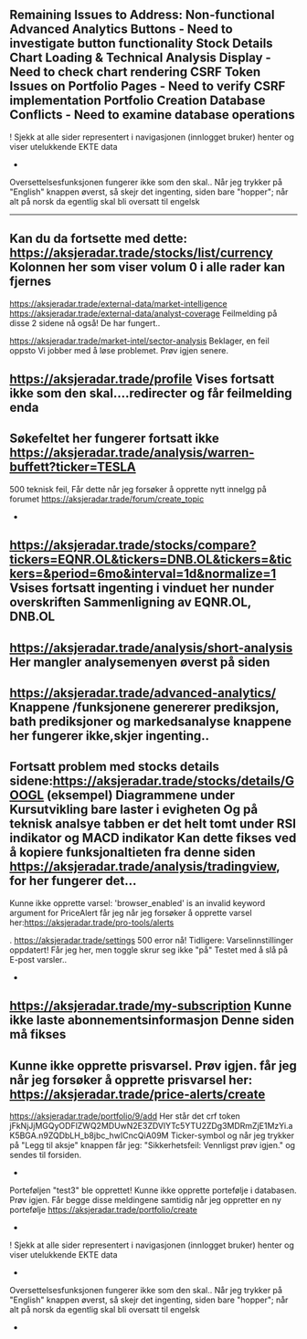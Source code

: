  Remaining Issues to Address:
Non-functional Advanced Analytics Buttons - Need to investigate button functionality
Stock Details Chart Loading & Technical Analysis Display - Need to check chart rendering
CSRF Token Issues on Portfolio Pages - Need to verify CSRF implementation
Portfolio Creation Database Conflicts - Need to examine database operations
-


! Sjekk at alle sider representert i navigasjonen (innlogget bruker) henter og viser utelukkende EKTE data

-
Oversettelsesfunksjonen fungerer ikke som den skal.. Når jeg trykker på "English" knappen øverst, så skejr det ingenting, siden bare "hopper"; når alt på norsk da egentlig skal bli oversatt til engelsk





-----

Kan du da fortsette med dette:
https://aksjeradar.trade/stocks/list/currency
Kolonnen her som viser volum 0  i alle rader kan fjernes
-


https://aksjeradar.trade/external-data/market-intelligence
https://aksjeradar.trade/external-data/analyst-coverage
Feilmelding på disse 2 sidene nå også! De har fungert..

https://aksjeradar.trade/market-intel/sector-analysis
Beklager, en feil oppsto
Vi jobber med å løse problemet. Prøv igjen senere.

https://aksjeradar.trade/profile
Vises fortsatt ikke som den skal....redirecter og får feilmelding enda
-
Søkefeltet her fungerer fortsatt ikke
https://aksjeradar.trade/analysis/warren-buffett?ticker=TESLA
-
500 teknisk feil, 
Får dette når jeg forsøker å opprette nytt innelgg på forumet  https://aksjeradar.trade/forum/create_topic

-
https://aksjeradar.trade/stocks/compare?tickers=EQNR.OL&tickers=DNB.OL&tickers=&tickers=&period=6mo&interval=1d&normalize=1
Vsises fortsatt ingenting i vinduet her nunder overskriften
Sammenligning av EQNR.OL, DNB.OL
-

https://aksjeradar.trade/analysis/short-analysis
Her mangler analysemenyen øverst på siden
-
https://aksjeradar.trade/advanced-analytics/
Knappene /funksjonene genererer prediksjon, bath prediksjoner og markedsanalyse knappene her fungerer ikke,skjer ingenting..
-

Fortsatt problem med stocks details sidene:https://aksjeradar.trade/stocks/details/GOOGL (eksempel)
Diagrammene under Kursutvikling bare laster i evigheten
Og på teknisk analsye tabben er det helt tomt under RSI indikator og MACD indikator
Kan dette fikses ved å kopiere funksjonaltieten fra denne siden https://aksjeradar.trade/analysis/tradingview, for her fungerer det...
-

Kunne ikke opprette varsel: 'browser_enabled' is an invalid keyword argument for PriceAlert
får jeg når jeg forsøker å opprette varsel her:https://aksjeradar.trade/pro-tools/alerts


.
https://aksjeradar.trade/settings
500 error nå!
Tidligere:
Varselinnstillinger oppdatert!
Får jeg her, men toggle skrur seg ikke "på"
Testet med å slå på E-post varsler..

-
https://aksjeradar.trade/my-subscription
Kunne ikke laste abonnementsinformasjon
Denne siden må fikses
-
Kunne ikke opprette prisvarsel. Prøv igjen.
får jeg når jeg forsøker å opprette prisvarsel her:
https://aksjeradar.trade/price-alerts/create
-
https://aksjeradar.trade/portfolio/9/add
Her står det crf token jFkNjJjMGQyODFlZWQ2MDUwN2E3ZDVlYTc5YTU2ZDg3MDRmZjE1MzYi.aK5BGA.n9ZQDbLH_b8jbc_hwICncQiA09M
Ticker-symbol og når jeg trykker på "Legg til aksje" knappen får jeg: "Sikkerhetsfeil: Vennligst prøv igjen." og sendes til forsiden.

-
Porteføljen "test3" ble opprettet!
Kunne ikke opprette portefølje i databasen. Prøv igjen.
Får begge disse meldingene samtidig når jeg
oppretter en ny portefølje
https://aksjeradar.trade/portfolio/create

-


! Sjekk at alle sider representert i navigasjonen (innlogget bruker) henter og viser utelukkende EKTE data

-
Oversettelsesfunksjonen fungerer ikke som den skal.. Når jeg trykker på "English" knappen øverst, så skejr det ingenting, siden bare "hopper"; når alt på norsk da egentlig skal bli oversatt til engelsk

-
